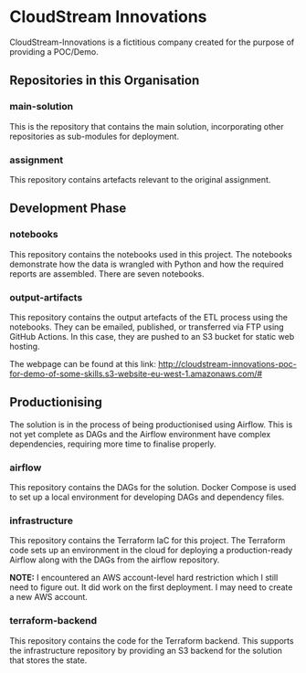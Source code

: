 # CloudStream Innovations
CloudStream-Innovations is a fictitious company created for the purpose of providing a POC/Demo.

## Repositories in this Organisation

### main-solution
This is the repository that contains the main solution, incorporating other repositories as sub-modules for deployment.

### assignment
This repository contains artefacts relevant to the original assignment.

## Development Phase

### notebooks
This repository contains the notebooks used in this project. The notebooks demonstrate how the data is wrangled with Python and how the required reports are assembled. There are seven notebooks.

### output-artifacts

This repository contains the output artefacts of the ETL process using the notebooks. They can be emailed, published, or transferred via FTP using GitHub Actions. In this case, they are pushed to an S3 bucket for static web hosting.

The webpage can be found at this link: http://cloudstream-innovations-poc-for-demo-of-some-skills.s3-website-eu-west-1.amazonaws.com/#

## Productionising

The solution is in the process of being productionised using Airflow. This is not yet complete as DAGs and the Airflow environment have complex dependencies, requiring more time to finalise properly.

### airflow
This repository contains the DAGs for the solution. Docker Compose is used to set up a local environment for developing DAGs and dependency files.

### infrastructure
This repository contains the Terraform IaC for this project. The Terraform code sets up an environment in the cloud for deploying a production-ready Airflow along with the DAGs from the airflow repository.

**NOTE:** I encountered an AWS account-level hard restriction which I still need to figure out. It did work on the first deployment. I may need to create a new AWS account.

### terraform-backend
This repository contains the code for the Terraform backend. This supports the infrastructure repository by providing an S3 backend for the solution that stores the state.
